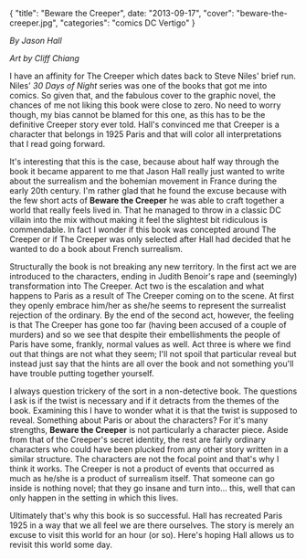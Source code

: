{
  "title": "Beware the Creeper",
  date: "2013-09-17",
  "cover": "beware-the-creeper.jpg",
  "categories": "comics DC Vertigo"
}

_By Jason Hall_

_Art by Cliff Chiang_

I have an affinity for The Creeper which dates back to Steve Niles' brief run. Niles' _30 Days of Night_ series was one of the books that got me into comics. So given that, and the fabulous cover to the graphic novel, the chances of me not liking this book were close to zero. No need to worry though, my bias cannot be blamed for this one, as this has to be the definitive Creeper story ever told. Hall's convinced me that Creeper is a character that belongs in 1925 Paris and that will color all interpretations that I read going forward.

It's interesting that this is the case, because about half way through the book it became apparent to me that Jason Hall really just wanted to write about the surrealism and the bohemian movement in France during the early 20th century. I'm rather glad that he found the excuse because with the few short acts of **Beware the Creeper** he was able to craft together a world that really feels lived in. That he managed to throw in a classic DC villain into the mix without making it feel the slightest bit ridiculous is commendable. In fact I wonder if this book was concepted around The Creeper or if The Creeper was only selected after Hall had decided that he wanted to do a book about French surrealism.

Structurally the book is not breaking any new territory. In the first act we are introduced to the characters, ending in Judith Benoir's rape and (seemingly) transformation into The Creeper. Act two is the escalation and what happens to Paris as a result of The Creeper coming on to the scene. At first they openly embrace him/her as she/he seems to represent the surrealist rejection of the ordinary. By the end of the second act, however, the feeling is that The Creeper has gone too far (having been accused of a couple of murders) and so we see that despite their embellishments the people of Paris have some, frankly, normal values as well. Act three is where we find out that things are not what they seem; I'll not spoil that particular reveal but instead just say that the hints are all over the book and not something you'll have trouble putting together yourself.

I always question trickery of the sort in a non-detective book. The questions I ask is if the twist is necessary and if it detracts from the themes of the book. Examining this I have to wonder what it is that the twist is supposed to reveal. Something about Paris or about the characters? For it's many strengths, **Beware the Creeper** is not particularly a character piece. Aside from that of the Creeper's secret identity, the rest are fairly ordinary characters who could have been plucked from any other story written in a similar structure. The characters are not the focal point and that's why I think it works. The Creeper is not a product of events that occurred as much as he/she is a product of surrealism itself. That someone can go inside is nothing novel; that they go insane and turn into... this, well that can only happen in the setting in which this lives.

Ultimately that's why this book is so successful. Hall has recreated Paris 1925 in a way that we all feel we are there ourselves. The story is merely an excuse to visit this world for an hour (or so). Here's hoping Hall allows us to revisit this world some day.
